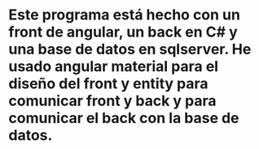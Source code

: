 # Este programa está hecho con un front de angular, un back en C# y una base de datos en sqlserver. He usado angular material para el diseño del front y entity para comunicar front y back y para comunicar el back con la base de datos.
